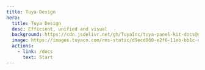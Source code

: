 ```yaml
---
title: Tuya Design
hero:
  title: Tuya Design
  desc: Efficient, unified and visual
  background: https://cdn.jsdelivr.net/gh/TuyaInc/tuya-panel-kit-docs@gh-pages/background.png
  image: https://images.tuyacn.com/rms-static/d9ecd060-e2f6-11eb-bb1c-dd1a7461f245-1626083541094.svg?tyName=20210712tuya-logo-2x.svg
  actions:
    - link: /docs
      text: Start
---
```

